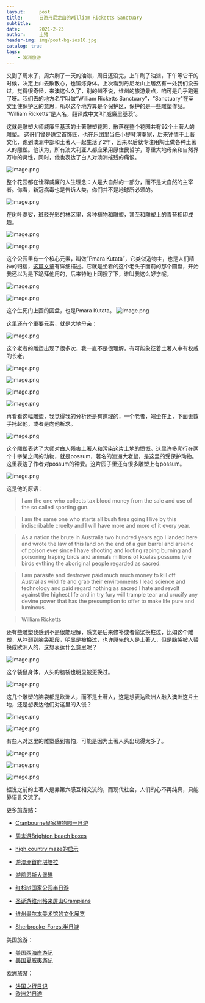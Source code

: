 ```yaml
---
layout:     post
title:      日游丹尼龙山的William Ricketts Sanctuary
subtitle:   
date:       2021-2-23
author:     土猪
header-img: img/post-bg-ios10.jpg
catalog: true
tags:
    - 澳洲旅游
---
```





又到了周末了，周六刷了一天的油漆，周日还没完，上午刷了油漆，下午等它干的时候，决定上山去散散心，也锻炼身体。上次看到丹尼龙山上居然有一处我们没去过，觉得很奇怪，来澳这么久了，别的州不说，维州的旅游景点，咱可是几乎跑遍了呀。我们去的地方名字叫做“William Ricketts Sanctuary”，“Sanctuary"在英文里使保护区的意思，所以这个地方算是个保护区，保护的是一些雕塑作品。 “William Ricketts”是人名，翻译成中文叫“威廉里基茨”。

这就是雕塑大师威廉里基茨的土著雕塑花园，散落在整个花园共有92个土著人的雕塑。 这哥们曾是珠宝首饰匠，也在乐团里当任小提琴演奏家，后来钟情于土著文化，跑到澳洲中部和土著人一起生活了2年，回来以后就专注用陶土做各种土著人的雕塑。他认为，所有澳大利亚人都应采用原住民哲学，尊重大地母亲和自然界万物的灵性，同时，他也表达了白人对澳洲摧残的痛恨。


![image.png](https://images.hive.blog/DQmUFjCVWZyQbUgeesUWUXgPFhVu7rRXo4fU3SbLShWwXW9/image.png)


整个花园都在诠释威廉的人生理念：人是大自然的一部分，而不是大自然的主宰者。你看，新冠病毒也是告诉人类，你们并不是地球所必须的。


![image.png](https://images.hive.blog/DQmTJC5MnHEwgWVq3BLQiKF5zMebYZ5RTAR4vCm9uRBb6NV/image.png)


在树叶婆娑，斑驳光影的林区里，各种植物和雕塑，甚至和雕塑上的青苔相印成趣。


![image.png](https://images.hive.blog/DQmeCuMNTf5bUd7jGr6tNcVtwozkTPeD8AXoNEtffZEssWf/image.png)


![image.png](https://images.hive.blog/DQmZbZc8HNENnbdpfthWgbNqpsrdjKTuwDGFW2wpsWTXVt3/image.png)

这个公园里有一个核心元素，叫做“Pmara Kutata”，它类似造物主，也是人们精神的归宿，[这篇文章](https://www.johnmwaters.com/johns-blog/2019/1/3/the-still-point)有详细描述。它就是坐着的这个老头子面前的那个圆盘，开始我还以为是下跪拜他用的，后来特地上网搜了下，谁叫我这么好学呢。

![image.png](https://images.hive.blog/DQmRKFLV3g2MSFwiFpssxVBQAPJxb9VxUekne2nypEAwQdU/image.png)


![image.png](https://images.hive.blog/DQmfXHbe3Tf5PfKA74N18va51TVeJEfzETcrmY3d41pJSTP/image.png)

这个生死门上画的圆盘，也是Pmara Kutata。
![image.png](https://images.hive.blog/DQmdj8KacXwYbmUqMkp7PFJYrm6vpM9pSAbfww24n28Gmjp/image.png)


这里还有个重要元素，就是大地母亲：


![image.png](https://images.hive.blog/DQmQoWjXw7pEerzzSDN1B9LUND5Rd18mSd8BJZWBZyBSASc/image.png)

这个老者的雕塑出现了很多次，我一直不是很理解，有可能象征着土著人中有权威的长老。


![image.png](https://images.hive.blog/DQmU4xKvQ8o9B1oZT2PMwekGFJmWu27kJphAPzc3ccthp8g/image.png)


![image.png](https://images.hive.blog/DQmPFCmWVoE51FLDJfPdZhDX1mtDYiDDcvtDzzhYiaaazmm/image.png)


![image.png](https://images.hive.blog/DQmaQcoU5iSc4rpgMPoRRzsikPN7oRBxpu2pshnv25ow6Dh/image.png)


![image.png](https://images.hive.blog/DQmYqeCXK45wMBH2Fe8cav4JNujURyUY7KdM9gnRVGUYpk7/image.png)

再看看这幅雕塑，我觉得我的分析还是有道理的，一个老者，端坐在上，下面无数手托起他，或者是向他祈求。

![image.png](https://images.hive.blog/DQmT3qsLtg1EKgvbbnw3Rbs6a9VbyoQJfFG97HQRFZiky9e/image.png)

这个雕塑表达了大师对白人残害土著人和污染这片土地的愤慨。这里许多爬行在两个十字架之间的动物，就是possum，著名的澳洲大老鼠，是这里的受保护动物。这里表达了作者对possum的钟爱。这片园子里还有很多雕塑上有possum。

![image.png](https://images.hive.blog/DQmTjmAnu7YVPQa4rLbC2hAmmWNP78brnhApdns6RxQQfAV/image.png)

这是他的原话：

>I am the one who collects tax blood money from the sale and use of the so called sporting gun.

>I am the same one who starts all bush fires going I live by this indiscribable cruelty and I will have more and more of it every year.

>As a nation the brute in Australia two hundred years ago I landed here and wrote the law of this land on the end of a gun barrel and arsenic of poison ever since I have shooting and looting raping burning and poisoning traping birds and animals millions of koalas possums lyre birds evthing the aboriginal people regarded as sacred.

>I am parasite and destroyer paid much much money to kill off Australias wildlife and grab their environments I lead science and technology and paid regard nothing as sacred I hate and revolt against the highest life and in try fury will trample tear and crucify any devine power that has the presumption to offer to make life pure and luminous.

>William Ricketts


还有些雕塑我感到不是很能理解，感觉是后来修补或者偷梁换柱过，比如这个雕塑，从脖颈到脑袋那段，明显是被换过，也许原先的人是土著人，但是脑袋被人替换成欧洲人的，这想表达什么意思呢？


![image.png](https://images.hive.blog/DQmUJQqqHxhRZDXRPcLiwTz7KQcKEE9eUkKYgvCCwFhBdv3/image.png)


这个袋鼠身体，人头的脑袋也明显被更换过。


![image.png](https://images.hive.blog/DQmSW5PnnNBAqfFaCmRpenD6kJccJe6LzowmU9c67oKJkam/image.png)

这几个雕塑的脑袋都是欧洲人，而不是土著人，这是想表达欧洲人融入澳洲这片土地，还是想表达他们对这里的入侵？


![image.png](https://images.hive.blog/DQmfBBzruwPvBk7Mna9UGZ1N8LMdQVGBiDw9M6JUsTtGwNc/image.png)

![image.png](https://images.hive.blog/DQmQLJFP1WZxjSgqfGPJdH4jhfSQGsuyPsaoUvqfCF2MB3k/image.png)

有些人对这里的雕塑感到害怕，可能是因为土著人头出现得太多了。


![image.png](https://images.hive.blog/DQmbP3dBpCUt3krNUf42nmSW4ygLfTWPku3ZxvByTFTAkFL/image.png)


![image.png](https://images.hive.blog/DQmbXtRVXQzJ9ftXHXzNTnaBqVX8DyXZCHj6qWbPmwxfGsd/image.png)



![image.png](https://images.hive.blog/DQmezgNJhcCGiExBHnsy7FehuxycgndZHyDp5fTjQxBU8XC/image.png)

据说之前的土著人是靠第六感互相交流的，而现代社会，人们的心不再纯真，只能靠语言交流了。












更多旅游贴：

- [Cranbourne皇家植物园一日游](http://livinginau.life/2020/03/12/Cranbourne%E7%9A%87%E5%AE%B6%E6%A4%8D%E7%89%A9%E5%9B%AD%E4%B8%80%E6%97%A5%E6%B8%B8/)

- [周末游Brighton beach boxes](http://livinginau.life/2018/10/11/%E5%91%A8%E6%9C%AB%E6%B8%B8Brighton-beach-boxes/)
- 
  [high country maze的启示](http://livinginau.life/2018/02/16/high-country-maze%E7%9A%84%E5%90%AF%E7%A4%BA/)

- 
  [游澳洲首府堪培拉](http://livinginau.life/2018/01/16/%E6%B8%B8%E6%BE%B3%E6%B4%B2%E9%A6%96%E5%BA%9C%E5%A0%AA%E5%9F%B9%E6%8B%89/)

- [游凯恩斯大堡礁](http://livinginau.life/2018/01/10/%E6%B8%B8%E5%87%AF%E6%81%A9%E6%96%AF%E5%A4%A7%E5%A0%A1%E7%A4%81/)

- [红杉树国家公园半日游](http://livinginau.life/2020/02/23/%E7%BA%A2%E6%9D%89%E6%A0%91%E5%9B%BD%E5%AE%B6%E5%85%AC%E5%9B%AD%E5%8D%8A%E6%97%A5%E6%B8%B8/)

- [圣诞游维州格来屏山Grampians](http://livinginau.life/2018/12/24/%E5%9C%A3%E8%AF%9E%E6%97%85%E6%B8%B8-%E6%BE%B3%E5%A4%A7%E5%88%A9%E4%BA%9A%E7%BB%B4%E5%B7%9EGrampians/)

- [维州墨尔本美术馆的文化展览](http://livinginau.life/2020/03/20/Follow-me-to-the-exhibition-in-National-Gallery-of-Victoria/)

- [Sherbrooke-Forest半日游](http://livinginau.life/2020/03/17/Sherbrooke-Forest%E5%8D%8A%E6%97%A5%E6%B8%B8/)


美国旅游：

- [美国西海岸游记](http://livinginau.life/2017/10/11/%E7%BE%8E%E5%9B%BD%E8%A5%BF%E6%B5%B7%E5%B2%B8%E6%B8%B8%E8%AE%B0/)
- [美国夏威夷游记](http://livinginau.life/2020/01/31/%E7%BE%8E%E5%9B%BD%E5%A4%8F%E5%A8%81%E5%A4%B7%E6%B8%B8%E8%AE%B0/)


欧洲旅游：

- [法国之行日记](http://livinginau.life/2005/04/23/%E6%B3%95%E5%9B%BD%E4%B9%8B%E6%B8%B8/)
- [欧洲21日游](http://livinginau.life/2019/02/22/%E6%AC%A7%E6%B4%B221%E6%97%A5%E6%B8%B8%E5%87%86%E5%A4%87%E7%AF%87/)



